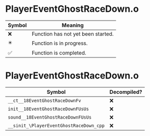 # PlayerEventGhostRaceDown.o
| Symbol | Meaning 
| ------------- | ------------- 
| :x: | Function has not yet been started. 
| :eight_pointed_black_star: | Function is in progress. 
| :white_check_mark: | Function is completed. 


# PlayerEventGhostRaceDown.o
| Symbol | Decompiled? |
| ------------- | ------------- |
| `__ct__18EventGhostRaceDownFv` | :x: |
| `init__18EventGhostRaceDownFUsUs` | :x: |
| `sound__18EventGhostRaceDownFUsUs` | :x: |
| `__sinit_\PlayerEventGhostRaceDown_cpp` | :x: |
